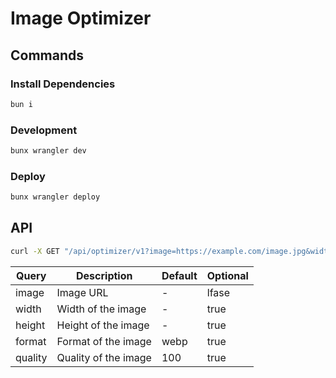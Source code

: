 # Image Optimizer

## Commands

### Install Dependencies

```bash
bun i
```

### Development

```bash
bunx wrangler dev
```

### Deploy

```bash
bunx wrangler deploy
```

## API

```bash
curl -X GET "/api/optimizer/v1?image=https://example.com/image.jpg&width=512&height=512&format=webp&quality=80" -H  "accept: image/webp" > image.webp
```

| Query | Description | Default | Optional |
| --- | --- | --- | --- |
| image | Image URL | - | lfase |
| width | Width of the image | - | true |
| height | Height of the image | - | true |
| format | Format of the image | webp | true |
| quality | Quality of the image | 100 | true |
